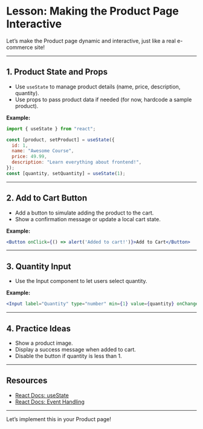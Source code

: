 # Lesson: Making the Product Page Interactive

Let’s make the Product page dynamic and interactive, just like a real e-commerce site!

---

## 1. Product State and Props
- Use `useState` to manage product details (name, price, description, quantity).
- Use props to pass product data if needed (for now, hardcode a sample product).

**Example:**
```jsx
import { useState } from "react";

const [product, setProduct] = useState({
  id: 1,
  name: "Awesome Course",
  price: 49.99,
  description: "Learn everything about frontend!",
});
const [quantity, setQuantity] = useState(1);
```

---

## 2. Add to Cart Button
- Add a button to simulate adding the product to the cart.
- Show a confirmation message or update a local cart state.

**Example:**
```jsx
<Button onClick={() => alert('Added to cart!')}>Add to Cart</Button>
```

---

## 3. Quantity Input
- Use the Input component to let users select quantity.

**Example:**
```jsx
<Input label="Quantity" type="number" min={1} value={quantity} onChange={e => setQuantity(e.target.value)} />
```

---

## 4. Practice Ideas
- Show a product image.
- Display a success message when added to cart.
- Disable the button if quantity is less than 1.

---

## Resources
- [React Docs: useState](https://react.dev/reference/react/useState)
- [React Docs: Event Handling](https://react.dev/learn/responding-to-events)

---

Let’s implement this in your Product page!
